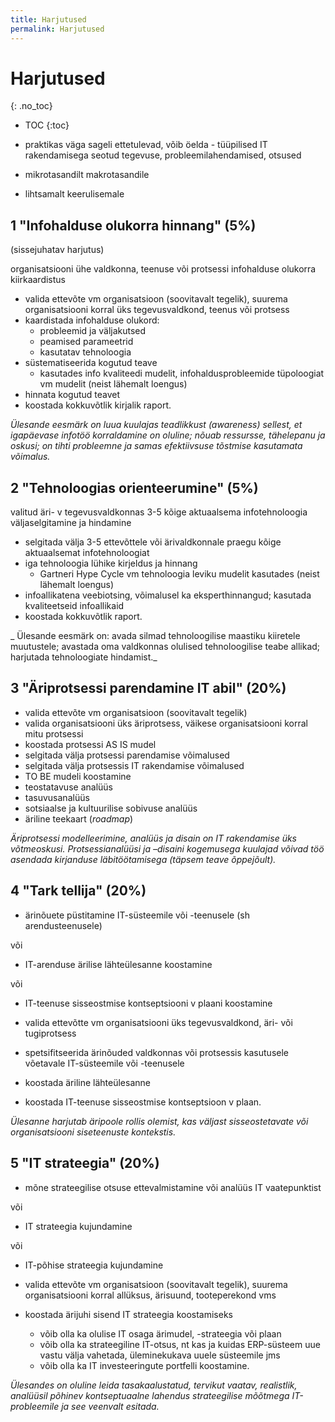 ```yaml
---
title: Harjutused
permalink: Harjutused
---
```


# Harjutused
{: .no_toc}

- TOC
{:toc}

- praktikas väga sageli ettetulevad, võib öelda - tüüpilised IT rakendamisega seotud tegevuse, probleemilahendamised, otsused
- mikrotasandilt makrotasandile
- lihtsamalt keerulisemale

## 1 "Infohalduse olukorra hinnang" (5%)

(sissejuhatav harjutus)

organisatsiooni ühe valdkonna, teenuse või protsessi infohalduse olukorra kiirkaardistus

- valida ettevõte vm organisatsioon (soovitavalt tegelik), suurema organisatsiooni korral üks tegevusvaldkond, teenus või protsess
- kaardistada infohalduse olukord:
  - probleemid ja väljakutsed
  - peamised parameetrid
  - kasutatav tehnoloogia
- süstematiseerida kogutud teave
  - kasutades info kvaliteedi mudelit, infohaldusprobleemide tüpoloogiat vm mudelit (neist lähemalt loengus)
- hinnata kogutud teavet
- koostada kokkuvõtlik kirjalik raport. 
 
_Ülesande eesmärk on luua kuulajas teadlikkust (awareness) sellest, et igapäevase infotöö korraldamine on oluline; nõuab ressursse, tähelepanu ja oskusi; on tihti probleemne ja samas efektiivsuse tõstmise kasutamata võimalus._

## 2 "Tehnoloogias orienteerumine" (5%)

valitud äri- v tegevusvaldkonnas 3-5 kõige aktuaalsema infotehnoloogia väljaselgitamine ja hindamine

- selgitada välja 3-5 ettevõttele või ärivaldkonnale praegu kõige aktuaalsemat infotehnoloogiat
- iga tehnoloogia lühike kirjeldus ja hinnang
  - Gartneri Hype Cycle vm tehnoloogia leviku mudelit kasutades (neist lähemalt loengus)
- infoallikatena veebiotsing, võimalusel ka eksperthinnangud; kasutada kvaliteetseid infoallikaid
- koostada kokkuvõtlik raport.

_ Ülesande eesmärk on: avada silmad tehnoloogilise maastiku kiiretele muutustele; avastada oma valdkonnas olulised tehnoloogilise teabe allikad; harjutada tehnoloogiate hindamist._

## 3 "Äriprotsessi parendamine IT abil" (20%)

- valida ettevõte vm organisatsioon (soovitavalt tegelik)
- valida organisatsiooni üks äriprotsess, väikese organisatsiooni korral mitu protsessi
- koostada protsessi AS IS mudel
- selgitada välja protsessi parendamise võimalused
- selgitada välja protsessis IT rakendamise võimalused
- TO BE mudeli koostamine
- teostatavuse analüüs
- tasuvusanalüüs
- sotsiaalse ja kultuurilise sobivuse analüüs
- äriline teekaart (​_roadmap_)

_Äriprotsessi modelleerimine, analüüs ja disain on IT rakendamise üks võtmeoskusi. Protsessianalüüsi ja –disaini kogemusega kuulajad võivad töö asendada kirjanduse läbitöötamisega (täpsem teave õppejõult)._

## 4 "Tark tellija" (20%)

- ärinõuete püstitamine IT-süsteemile või -teenusele (sh arendusteenusele)

või

- IT-arenduse ärilise lähteülesanne koostamine

või

- IT-teenuse sisseostmise kontseptsiooni v plaani koostamine

- valida ettevõtte vm organisatsiooni üks tegevusvaldkond, äri- või tugiprotsess
- spetsifitseerida ärinõuded valdkonnas või protsessis kasutusele võetavale IT-süsteemile või -teenusele
- koostada äriline lähteülesanne
- koostada IT-teenuse sisseostmise kontseptsioon v plaan.

_Ülesanne harjutab äripoole rollis olemist, kas väljast sisseostetavate või organisatsiooni siseteenuste kontekstis._

## 5 "IT strateegia" (20%)

- mõne strateegilise otsuse ettevalmistamine või analüüs IT vaatepunktist

või

- IT strateegia kujundamine

või

- IT-põhise strateegia kujundamine

- valida ettevõte vm organisatsioon (soovitavalt tegelik), suurema organisatsiooni korral allüksus, ärisuund, tooteperekond vms
- koostada ärijuhi sisend IT strateegia koostamiseks
  - võib olla ka olulise IT osaga ärimudel, -strateegia või plaan
  - võib olla ka strateegiline IT-otsus, nt kas ja kuidas ERP-süsteem uue vastu välja vahetada, üleminekukava uuele süsteemile jms
  - võib olla ka IT investeeringute portfelli koostamine.

_Ülesandes on oluline leida tasakaalustatud, tervikut vaatav, realistlik, analüüsil põhinev kontseptuaalne lahendus strateegilise mõõtmega IT-probleemile ja see veenvalt esitada._